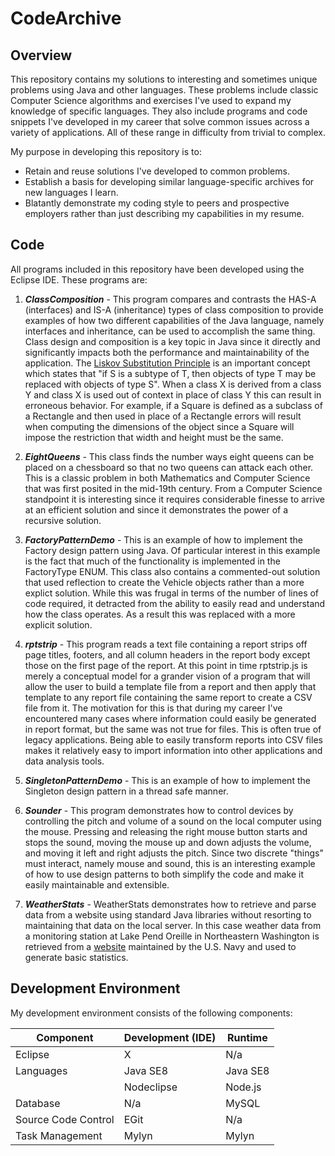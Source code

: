 # CodeArchive
## Overview
This repository contains my solutions to interesting and sometimes unique problems using Java and other languages. These problems include classic Computer Science algorithms and exercises I've used to expand my knowledge of specific languages. They also include programs and code snippets I've developed in my career that solve common issues across a variety of applications. All of these range in difficulty from trivial to complex.

My purpose in developing this repository is to:
- Retain and reuse solutions I've developed to common problems.
- Establish a basis for developing similar language-specific archives for new languages I learn.
- Blatantly demonstrate my coding style to peers and prospective employers rather than just describing my capabilities in my resume.

## Code

All programs included in this repository have been developed using the Eclipse IDE. These programs are:

1. **_ClassComposition_** -
This program compares and contrasts the HAS-A (interfaces) and IS-A (inheritance) types of class composition to provide examples of how two different capabilities of the Java language, namely interfaces and inheritance, can be used to accomplish the same thing. Class design and composition is a key topic in Java since it directly and significantly impacts both the performance and maintainability of the application. The [Liskov Substitution Principle](https://en.wikipedia.org/wiki/Liskov_substitution_principle) is an important concept which states that "if S is a subtype of T, then objects of type T may be replaced with objects of type S". When a class X is derived from a class Y and class X is used out of context in place of class Y this can result in erroneous behavior. For example, if a Square is defined as a subclass of a Rectangle and then used in place of a Rectangle errors will result when computing the dimensions of the object since a Square will impose the restriction that width and height must be the same.

2. **_EightQueens_** - 
This class finds the number ways eight queens can be placed on a chessboard so that no two queens can attack each other. This is a classic problem in both Mathematics and Computer Science that was first posited in the mid-19th century. From a Computer Science standpoint it is interesting since it requires considerable finesse to arrive at an efficient solution and since it demonstrates the power of a recursive solution.

3. **_FactoryPatternDemo_** -
This is an example of how to implement the Factory design pattern using Java. Of particular interest in this example is the fact that much of the functionality is implemented in the FactoryType ENUM. This class also contains a commented-out solution that used reflection to create the Vehicle objects rather than a more explict solution. While this was frugal in terms of the number of lines of code required, it detracted from the ability to easily read and understand how the class operates. As a result this was replaced with a more explicit solution.

4. **_rptstrip_** -
This program reads a text file containing a report strips off page titles, footers, and all column headers in the report body except those on the first page of the report. At this point in time rptstrip.js is merely a conceptual model for a grander vision of a program that will allow the user to build a template file from a report and then apply that template to any report file containing the same report to create a CSV file from it. The motivation for this is that during my career I've encountered many cases where information could easily be generated in report format, but the same was not true for files. This is often true of legacy applications. Being able to easily transform reports into CSV files makes it relatively easy to import information into other applications and data analysis tools.

5. **_SingletonPatternDemo_** -
This is an example of how to implement the Singleton design pattern in a thread safe manner.

6. **_Sounder_** - 
This program demonstrates how to control devices by controlling the pitch and volume of a sound on the local computer using the mouse. Pressing and releasing the right mouse button starts and stops the sound, moving the mouse up and down adjusts the volume, and moving it left and right adjusts the pitch. Since two discrete "things" must interact, namely mouse and sound, this is an interesting example of how to use design patterns to both simplify the code and make it easily maintainable and extensible.

7. **_WeatherStats_** - 
WeatherStats demonstrates how to retrieve and parse data from a website using standard Java libraries without resorting to maintaining that data on the local server. In this case weather data from a monitoring station at Lake Pend Oreille in Northeastern Washington is retrieved from a [website](http://lpo.dt.navy.mil) maintained by the U.S. Navy and used to generate basic statistics. 

## Development Environment
My development environment consists of the following components:

| Component           | Development (IDE) | Runtime  |
|---------------------|-------------------|----------|
| Eclipse             |         X         |   N/a    |
| Languages           |      Java SE8     | Java SE8 |
|                     |     Nodeclipse    | Node.js  |
| Database            |        N/a        | MySQL    |
| Source Code Control |       EGit        |   N/a    |
| Task Management     |       Mylyn       |  Mylyn   |
